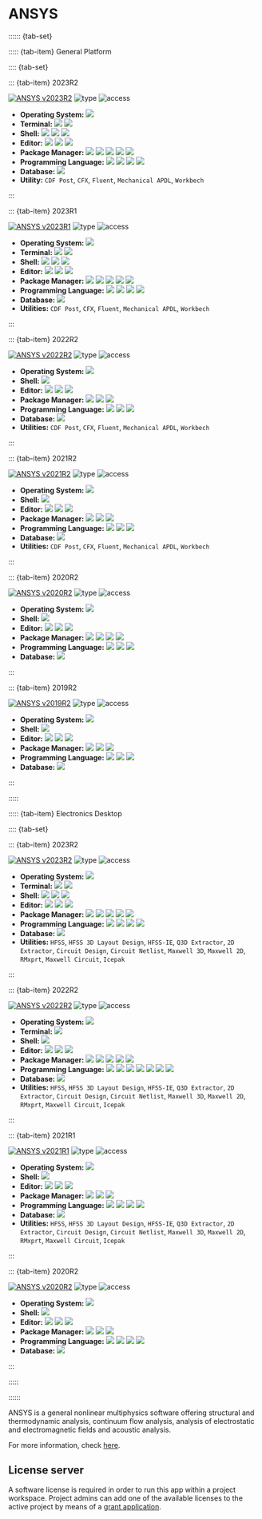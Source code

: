 # ANSYS

:::::: {tab-set}

::::: {tab-item} General Platform

:::: {tab-set}

::: {tab-item} 2023R2

[![ANSYS v2023R2](badges/release-2023R2-blue.svg)](https://cloud.sdu.dk/app/jobs/create?app=ansys&version=2023.R2)
![type](badges/type-VDE-yellow.svg)
![access](badges/access-restricted-red.svg)
* **Operating System:** ![](./badges/AlmaLinux-8.8-lightseagreen.svg)
* **Terminal:** ![](./badges/tini-0.19.0-lightseagreen.svg) ![](./badges/tmux-2.7-lightseagreen.svg)
* **Shell:** ![](./badges/bash-4.4.20-lightseagreen.svg) ![](./badges/fish-3.3.1-lightseagreen.svg) ![](./badges/zsh-5.5.1-lightseagreen.svg)
* **Editor:** ![](./badges/emacs-26.1-lightseagreen.svg) ![](./badges/nano-2.9.8-lightseagreen.svg) ![](./badges/vim-8.0-lightseagreen.svg)
* **Package Manager:** ![](./badges/dnf-4.7.0-lightseagreen.svg) ![](./badges/npm-6.14.11-lightseagreen.svg) ![](./badges/pip-21.3.1-lightseagreen.svg) ![](./badges/rpm-4.14.3-lightseagreen.svg) ![](./badges/yum-4.7.0-lightseagreen.svg)
* **Programming Language:** ![](./badges/GCC-8.5.0-lightseagreen.svg) ![](./badges/OpenJDK-11.0.20-lightseagreen.svg) ![](./badges/Python-3.6.8-lightseagreen.svg) ![](./badges/Python-2.7.18-lightseagreen.svg)
* **Database:** ![](./badges/SQLite-3.26.0-lightseagreen.svg)
* **Utility:** `CDF Post`, `CFX`, `Fluent`, `Mechanical APDL`, `Workbech`

:::

::: {tab-item} 2023R1

[![ANSYS v2023R1](badges/release-2023R1-blue.svg)](https://cloud.sdu.dk/app/jobs/create?app=ansys&version=2023.R1)
![type](badges/type-VDE-yellow.svg)
![access](badges/access-restricted-red.svg)
* **Operating System:** ![](./badges/AlmaLinux-8.8-lightseagreen.svg)
* **Terminal:** ![](./badges/tini-0.19.0-lightseagreen.svg) ![](./badges/tmux-2.7-lightseagreen.svg)
* **Shell:** ![](./badges/bash-4.4.20-lightseagreen.svg) ![](./badges/fish-3.3.1-lightseagreen.svg) ![](./badges/zsh-5.5.1-lightseagreen.svg)
* **Editor:** ![](./badges/emacs-26.1-lightseagreen.svg) ![](./badges/nano-2.9.8-lightseagreen.svg) ![](./badges/vim-8.0-lightseagreen.svg)
* **Package Manager:** ![](./badges/dnf-4.7.0-lightseagreen.svg) ![](./badges/npm-6.14.11-lightseagreen.svg) ![](./badges/pip-21.3.1-lightseagreen.svg) ![](./badges/rpm-4.14.3-lightseagreen.svg) ![](./badges/yum-4.7.0-lightseagreen.svg)
* **Programming Language:** ![](./badges/GCC-8.5.0-lightseagreen.svg) ![](./badges/OpenJDK-11.0.19-lightseagreen.svg) ![](./badges/Python-3.6.8-lightseagreen.svg) ![](./badges/Python-2.7.18-lightseagreen.svg)
* **Database:** ![](./badges/SQLite-3.26.0-lightseagreen.svg)
* **Utilities:** `CDF Post`, `CFX`, `Fluent`, `Mechanical APDL`, `Workbech`

:::

::: {tab-item} 2022R2

[![ANSYS v2022R2](badges/release-2022R2-blue.svg)](https://cloud.sdu.dk/app/jobs/create?app=ansys&version=2022.R2-1)
![type](badges/type-VDE-yellow.svg)
![access](badges/access-restricted-red.svg)
* **Operating System:** ![](./badges/CentOS-8.5-lightseagreen.svg)
* **Shell:** ![](./badges/bash-4.4.20-lightseagreen.svg)
* **Editor:** ![](./badges/emacs-26.1-lightseagreen.svg) ![](./badges/nano-2.9.8-lightseagreen.svg) ![](./badges/vim-8.0-lightseagreen.svg)
* **Package Manager:** ![](./badges/pip-21.3.1-lightseagreen.svg) ![](./badges/rpm-4.14.3-lightseagreen.svg) ![](./badges/yum-4.7.0-lightseagreen.svg)
* **Programming Language:** ![](./badges/GCC-8.5.0-lightseagreen.svg) ![](./badges/OpenJDK-1.8.0-lightseagreen.svg) ![](./badges/Python-3.6.8-lightseagreen.svg)
* **Database:** ![](./badges/SQLite-3.26.3-lightseagreen.svg)
* **Utilities:** `CDF Post`, `CFX`, `Fluent`, `Mechanical APDL`, `Workbech`

:::

::: {tab-item} 2021R2

[![ANSYS v2021R2](badges/release-2021R2-blue.svg)](https://cloud.sdu.dk/app/jobs/create?app=ansys&version=2021.R2)
![type](badges/type-VDE-yellow.svg)
![access](badges/access-restricted-red.svg)
* **Operating System:** ![](./badges/CentOS-7.9-lightseagreen.svg)
* **Shell:** ![](./badges/bash-4.2.46-lightseagreen.svg)
* **Editor:** ![](./badges/emacs-24.3.1-lightseagreen.svg) ![](./badges/nano-2.3.1-lightseagreen.svg) ![](./badges/vim-7.4-lightseagreen.svg)
* **Package Manager:** ![](./badges/pip-20.0.2-lightseagreen.svg) ![](./badges/rpm-4.11.3-lightseagreen.svg) ![](./badges/yum-3.4.3-lightseagreen.svg)
* **Programming Language:** ![](./badges/OpenJDK-1.8.0-lightseagreen.svg) ![](./badges/Python-3.6.8-lightseagreen.svg) ![](./badges/Python-2.7.5-lightseagreen.svg)
* **Database:** ![](./badges/SQLite-3.7.17-lightseagreen.svg)
* **Utilities:** `CDF Post`, `CFX`, `Fluent`, `Mechanical APDL`, `Workbech`

:::

::: {tab-item} 2020R2

[![ANSYS v2020R2](badges/release-2020R2-blue.svg)](https://cloud.sdu.dk/app/jobs/create?app=ansys&version=2020.R2-1)
![type](badges/type-VDE-yellow.svg)
![access](badges/access-restricted-red.svg)
* **Operating System:** ![](./badges/CentOS-7.8-lightseagreen.svg)
* **Shell:** ![](./badges/bash-4.2.46-lightseagreen.svg)
* **Editor:** ![](./badges/emacs-24.3.1-lightseagreen.svg) ![](./badges/nano-2.3.1-lightseagreen.svg) ![](./badges/vim-7.4-lightseagreen.svg)
* **Package Manager:** ![](./badges/dnf-4.0.9-lightseagreen.svg) ![](./badges/pip-20.0.2-lightseagreen.svg) ![](./badges/rpm-4.11.3-lightseagreen.svg) ![](./badges/yum-3.4.3-lightseagreen.svg)
* **Programming Language:** ![](./badges/OpenJDK-1.8.0-lightseagreen.svg) ![](./badges/Python-3.6.8-lightseagreen.svg) ![](./badges/Python-2.7.5-lightseagreen.svg)
* **Database:** ![](./badges/SQLite-3.7.17-lightseagreen.svg)

:::

::: {tab-item} 2019R2

[![ANSYS v2019R2](badges/release-2019R2-blue.svg)](https://cloud.sdu.dk/app/jobs/create?app=ansys&version=2019.R2-11)
![type](badges/type-VDE-yellow.svg)
![access](badges/access-restricted-red.svg)
* **Operating System:** ![](./badges/CentOS-7.8-lightseagreen.svg)
* **Shell:** ![](./badges/bash-4.2.46-lightseagreen.svg)
* **Editor:** ![](./badges/emacs-24.3.1-lightseagreen.svg) ![](./badges/nano-2.3.1-lightseagreen.svg) ![](./badges/vim-7.4-lightseagreen.svg)
* **Package Manager:** ![](./badges/pip-20.0.2-lightseagreen.svg) ![](./badges/rpm-4.11.3-lightseagreen.svg) ![](./badges/yum-3.4.3-lightseagreen.svg)
* **Programming Language:** ![](./badges/OpenJDK-1.8.0-lightseagreen.svg) ![](./badges/Python-3.6.8-lightseagreen.svg) ![](./badges/Python-2.7.5-lightseagreen.svg)
* **Database:** ![](./badges/SQLite-3.7.17-lightseagreen.svg)

:::

:::::

::::: {tab-item} Electronics Desktop

:::: {tab-set}

::: {tab-item} 2023R2

[![ANSYS v2023R2](badges/release-2023R2-blue.svg)](https://cloud.sdu.dk/app/jobs/create?app=ansys-el&version=2023.R2)
![type](badges/type-VDE-yellow.svg)
![access](badges/access-restricted-red.svg)
* **Operating System:** ![](./badges/Ubuntu-22.04-lightseagreen.svg)
* **Terminal:** ![](./badges/tini-0.19.0-lightseagreen.svg) ![](./badges/tmux-3.2a-lightseagreen.svg)
* **Shell:** ![](./badges/bash-5.1.16-lightseagreen.svg) ![](./badges/fish-3.3.1-lightseagreen.svg) ![](./badges/zsh-5.8.1-lightseagreen.svg)
* **Editor:** ![](./badges/emacs-27.1-lightseagreen.svg) ![](./badges/nano-6.2-lightseagreen.svg) ![](./badges/vim-8.2-lightseagreen.svg)
* **Package Manager:** ![](./badges/apt-2.4.10-lightseagreen.svg) ![](./badges/dpkg-1.21.1-lightseagreen.svg) ![](./badges/npm-8.5.1-lightseagreen.svg) ![](./badges/pip-23.2.1-lightseagreen.svg) ![](./badges/rpm-4.17.0-lightseagreen.svg)
* **Programming Language:** ![](./badges/GCC-11.4.0-lightseagreen.svg) ![](./badges/Mono-6.8.0.105-lightseagreen.svg) ![](./badges/OpenJDK-11.0.20.1-lightseagreen.svg) ![](./badges/Python-3.10.12-lightseagreen.svg)
* **Database:** ![](./badges/SQLite-3.37.2-lightseagreen.svg)
* **Utilities:** `HFSS`, `HFSS 3D Layout Design`, `HFSS-IE`, `Q3D Extractor`, `2D Extractor`, `Circuit Design`, `Circuit Netlist`, `Maxwell 3D`, `Maxwell 2D`, `RMxprt`, `Maxwell Circuit`, `Icepak`

:::

::: {tab-item} 2022R2

[![ANSYS v2022R2](badges/release-2022R2-blue.svg)](https://cloud.sdu.dk/app/jobs/create?app=ansys-el&version=2022.R2)
![type](badges/type-VDE-yellow.svg)
![access](badges/access-restricted-red.svg)
* **Operating System:** ![](./badges/Ubuntu-20.04-lightseagreen.svg)
* **Terminal:** ![](./badges/tmux-3.0a-lightseagreen.svg)
* **Shell:** ![](./badges/bash-5.0.17-lightseagreen.svg)
* **Editor:** ![](./badges/emacs-26.3-lightseagreen.svg) ![](./badges/nano-4.8-lightseagreen.svg) ![](./badges/vim-8.1-lightseagreen.svg)
* **Package Manager:** ![](./badges/apt-2.0.6-lightseagreen.svg) ![](./badges/dpkg-1.19.7-lightseagreen.svg) ![](./badges/pip-21.3-lightseagreen.svg) ![](./badges/rpm-4.14.2.1-lightseagreen.svg) ![](./badges/RubyGems-3.1.2-lightseagreen.svg)
* **Programming Language:** ![](./badges/GCC-9.4.0-lightseagreen.svg) ![](./badges/Mono-6.8.0.105-lightseagreen.svg) ![](./badges/OpenJDK-11.0.14.1-lightseagreen.svg) ![](./badges/Python-3.8.10-lightseagreen.svg) ![](./badges/Python-2.7.18-lightseagreen.svg) ![](./badges/Ruby-2.7.0-lightseagreen.svg) ![](./badges/Scala-2.11.12-lightseagreen.svg)
* **Database:** ![](./badges/SQLite-3.31.1-lightseagreen.svg)
* **Utilities:** `HFSS`, `HFSS 3D Layout Design`, `HFSS-IE`, `Q3D Extractor`, `2D Extractor`, `Circuit Design`, `Circuit Netlist`, `Maxwell 3D`, `Maxwell 2D`, `RMxprt`, `Maxwell Circuit`, `Icepak`

:::

::: {tab-item} 2021R1

[![ANSYS v2021R1](badges/release-2021R1-blue.svg)](https://cloud.sdu.dk/app/jobs/create?app=ansys-el&version=2021.R1)
![type](badges/type-VDE-yellow.svg)
![access](badges/access-restricted-red.svg)
* **Operating System:** ![](./badges/CentOS-7.9-lightseagreen.svg)
* **Shell:** ![](./badges/bash-4.2.46-lightseagreen.svg)
* **Editor:** ![](./badges/emacs-24.3.1-lightseagreen.svg) ![](./badges/nano-2.3.1-lightseagreen.svg) ![](./badges/vim-7.4-lightseagreen.svg)
* **Package Manager:** ![](./badges/pip-20.0.2-lightseagreen.svg) ![](./badges/rpm-4.11.3-lightseagreen.svg) ![](./badges/yum-3.4.3-lightseagreen.svg)
* **Programming Language:** ![](./badges/GCC-4.8.5-lightseagreen.svg) ![](./badges/OpenJDK-1.8.0-lightseagreen.svg) ![](./badges/Python-3.6.8-lightseagreen.svg) ![](./badges/Python-2.7.5-lightseagreen.svg)
* **Database:** ![](./badges/SQLite-3.7.17-lightseagreen.svg)
* **Utilities:** `HFSS`, `HFSS 3D Layout Design`, `HFSS-IE`, `Q3D Extractor`, `2D Extractor`, `Circuit Design`, `Circuit Netlist`, `Maxwell 3D`, `Maxwell 2D`, `RMxprt`, `Maxwell Circuit`, `Icepak`

:::

::: {tab-item} 2020R2

[![ANSYS v2020R2](badges/release-2020R2-blue.svg)](https://cloud.sdu.dk/app/jobs/create?app=ansys-el&version=2020.R2-1)
![type](badges/type-VDE-yellow.svg)
![access](badges/access-restricted-red.svg)
* **Operating System:** ![](./badges/CentOS-7.8-lightseagreen.svg)
* **Shell:** ![](./badges/bash-4.2.46-lightseagreen.svg)
* **Editor:** ![](./badges/emacs-24.3.1-lightseagreen.svg) ![](./badges/nano-2.3.1-lightseagreen.svg) ![](./badges/vim-7.4-lightseagreen.svg)
* **Package Manager:** ![](./badges/pip-20.0.2-lightseagreen.svg) ![](./badges/rpm-4.11.3-lightseagreen.svg) ![](./badges/yum-3.4.3-lightseagreen.svg)
* **Programming Language:** ![](./badges/GCC-4.8.5-lightseagreen.svg) ![](./badges/OpenJDK-1.8.0-lightseagreen.svg) ![](./badges/Python-3.6.8-lightseagreen.svg) ![](./badges/Python-2.7.5-lightseagreen.svg)
* **Database:** ![](./badges/SQLite-3.7.17-lightseagreen.svg)

:::

:::::

::::::

ANSYS is a general nonlinear multiphysics software offering structural and
thermodynamic analysis, continuum flow analysis, analysis of electrostatic and electromagnetic fields and acoustic analysis.

For more information, check [here](https://www.ansys.com/).

## License server

A software license is required in order to run this app within a project workspace. Project admins can add one of the available licenses to the active project by means of a [grant application](../guide/resources-grant.md).
